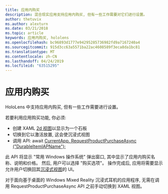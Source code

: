```yaml
---
title: 应用内购买
description: 混合现实应用支持应用内购买, 但有一些工作需要对它们进行设置。
author: thetuvix
ms.author: alexturn
ms.date: 03/21/2018
ms.topic: article
keywords: 应用内购买, hololens
ms.openlocfilehash: bc96893d1777e94295285736982fd9a7167240a4
ms.sourcegitcommit: 915d3cc63a5571ba22ac4608589f3eca8da1bc81
ms.translationtype: MT
ms.contentlocale: zh-CN
ms.lasthandoff: 04/24/2019
ms.locfileid: "63515295"
---
```

# <a name="in-app-purchases"></a>应用内购买

HoloLens 中支持应用内购买, 但有一些工作需要进行设置。

若要利用应用购买功能, 你必须:
* 创建 XAML [2d 视图](app-views.md)以显示为一个石板
* 切换到它以激活放置, 这会使沉浸式视图
* 调用 API: await [CurrentApp. RequestProductPurchaseAsync ("DurableItemIAPName");](https://docs.microsoft.com/uwp/api/windows.applicationmodel.store.currentapp#Windows_ApplicationModel_Store_CurrentApp_RequestProductPurchaseAsync_System_String_)

此 API 将显示 "常用 Windows 操作系统" 弹出窗口, 其中显示了应用内购买名称、说明和价格。 然后, 用户可以选择 "购买选项"。 操作完成后, 应用将需要显示允许用户切换回其[沉浸式视图](app-views.md)的 UI。

对于面向基于桌面的 Windows Mixed Reality 沉浸式耳机的应用程序, 无需在调用 RequestProductPurchaseAsync API 之前手动切换到 XAML 视图。
